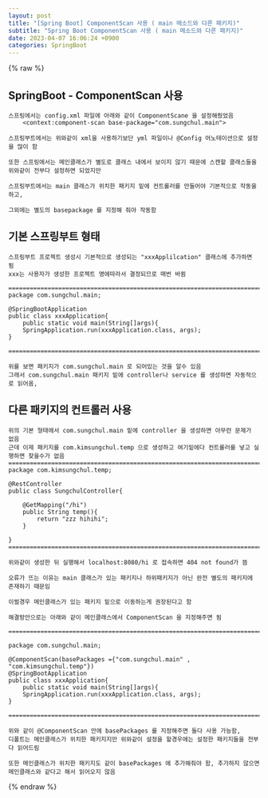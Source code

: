```yaml
---  
layout: post  
title: "[Spring Boot] ComponentScan 사용 ( main 메소드와 다른 패키지)"  
subtitle: "Spring Boot ComponentScan 사용 ( main 메소드와 다른 패키지)"  
date: 2023-04-07 16:06:24 +0900  
categories: SpringBoot  
---  
```

{% raw %}  
## SpringBoot - ComponentScan 사용  
  
	스프링에서는 config.xml 파일에 아래와 같이 ComponentScane 을 설정해줬었음  
		<context:component-scan base-package="com.sungchul.main">  
  
	스프링부트에서는 위와같이 xml을 사용하기보단 yml 파일이나 @Config 어노테이션으로 설정을 많이 함  
  
	또한 스프링에서는 메인클래스가 별도로 클래스 내에서 보이지 않기 때문에 스캔할 클래스들을 위와같이 전부다 설정하면 되었지만  
  
	스프링부트에서는 main 클래스가 위치한 패키지 밑에 컨트롤러를 만들어야 기본적으로 작동을 하고,  
  
	그외에는 별도의 basepackage 를 지정해 줘야 작동함  
  
##  기본 스프링부트 형태  
  
	스프링부트 프로젝트 생성시 기본적으로 생성되는 "xxxApplilcation" 클래스에 추가하면 됨  
	xxx는 사용자가 생성한 프로젝트 명에따라서 결정되므로 매번 바뀜  
  
	=================================================================================================================  
	package com.sungchul.main;  
  
	@SpringBootApplication  
	public class xxxApplication{  
		public static void main(String[]args){  
		SpringApplication.run(xxxApplication.class, args);  
	}  
  
	=================================================================================================================  
  
	위를 보면 패키지가 com.sungchul.main 로 되어있는 것을 알수 있음  
	그래서 com.sungchul.main 패키지 밑에 controller나 service 를 생성하면 자동적으로 읽어옴,  
  
## 다른 패키지의 컨트롤러 사용  
	위의 기본 형태에서 com.sungchul.main 밑에 controller 을 생성하면 아무런 문제가 없음  
	근데 이제 패키지를 com.kimsungchul.temp 으로 생성하고 여기밑에다 컨트롤러를 넣고 실행하면 찾을수가 없음  
	=================================================================================================================  
	package com.kimsungchul.temp;  
  
	@RestController  
	public class SungchulController{  
  
		@GetMapping("/hi")  
		public String temp(){  
			return "zzz hihihi";  
		}  
  
	}  
	=================================================================================================================  
  
	위와같이 생성한 뒤 실행해서 localhost:8080/hi 로 접속하면 404 not found가 뜸  
  
	오류가 뜨는 이유는 main 클래스가 있는 패키지나 하위패키지가 아닌 완전 별도의 패키지에 존재하기 때문임  
  
	이럴경우 메인클래스가 있는 패키지 밑으로 이동하는게 권장된다고 함  
  
	해결방안으로는 아래와 같이 메인클래스에서 ComponentScan 을 지정해주면 됨  
  
	=================================================================================================================  
  
	package com.sungchul.main;  
  
	@ComponentScan(basePackages ={"com.sungchul.main" , "com.kimsungchul.temp"})  
	@SpringBootApplication  
	public class xxxApplication{  
		public static void main(String[]args){  
		SpringApplication.run(xxxApplication.class, args);  
	}  
  
	=================================================================================================================  
  
	위와 같이 @ComponentScan 안에 basePackages 를 지정해주면 둘다 사용 가능함,  
	디폴트는 메인클래스가 위치한 패키지지만 위와같이 설정을 할경우에는 설정한 패키지들을 전부다 읽어드림  
  
	또한 메인클래스가 위치한 패키지도 같이 basePackages 에 추가해줘야 함, 추가하지 않으면 메인클래스와 같다고 해서 읽어오지 않음  
{% endraw %}